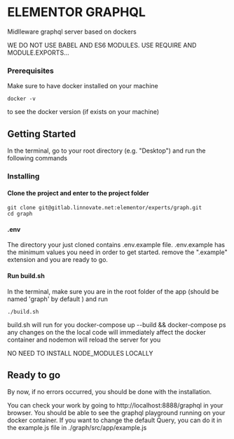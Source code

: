 # ELEMENTOR GRAPHQL

Midlleware graphql server based on dockers

WE DO NOT USE BABEL AND ES6 MODULES. USE REQUIRE AND MODULE.EXPORTS...
### Prerequisites

Make sure to have docker installed on your machine

```
docker -v
```
to see the docker version (if exists on your machine)

## Getting Started

In the terminal, go to your root directory (e.g. "Desktop") and run the following commands 

### Installing

#### Clone the project and enter to the project folder 

```
git clone git@gitlab.linnovate.net:elementor/experts/graph.git
cd graph
```
#### .env

The directory your just cloned contains .env.example file.
.env.example has the minimum values you need in order to get started.
remove the ".example" extension and you are ready to go.

#### Run build.sh 

In the terminal, make sure you are in the root folder of the app 
(should be named 'graph' by default ) and run

```
./build.sh

```
build.sh will run for you docker-compose up --build && docker-compose ps
any changes on the the local code will immediately affect the docker container and nodemon will reload the server for you

NO NEED TO INSTALL NODE_MODULES LOCALLY

## Ready to go

By now, if no errors occurred, you should be done with the installation.

You can check your work by going to http://localhost:8888/graphql in your browser.
You should be able to see the graphql playground running on your docker container.
If you want to change the default Query, you can do it in the example.js file in ./graph/src/app/example.js 


